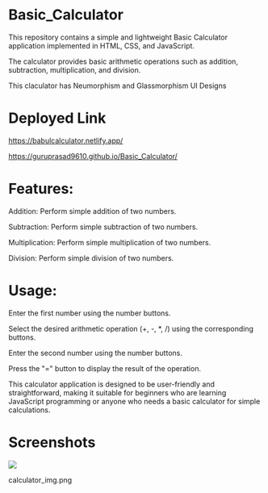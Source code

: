 # Basic_Calculator

This repository contains a simple and lightweight Basic Calculator application implemented in HTML, CSS, and JavaScript. 

The calculator provides basic arithmetic operations such as addition, subtraction, multiplication, and division. 

This claculator has Neumorphism and Glassmorphism UI Designs

# Deployed Link

https://babulcalculator.netlify.app/

https://guruprasad9610.github.io/Basic_Calculator/

# Features:

Addition: Perform simple addition of two numbers.

Subtraction: Perform simple subtraction of two numbers.

Multiplication: Perform simple multiplication of two numbers.

Division: Perform simple division of two numbers.

# Usage:

Enter the first number using the number buttons.

Select the desired arithmetic operation (+, -, *, /) using the corresponding buttons.

Enter the second number using the number buttons.

Press the "=" button to display the result of the operation.

This calculator application is designed to be user-friendly and straightforward, making it suitable for beginners who are learning JavaScript programming or anyone who needs a basic calculator for simple calculations.

# Screenshots

<img src="/Basic_Calculator/calculatorimg.png">

calculator_img.png
